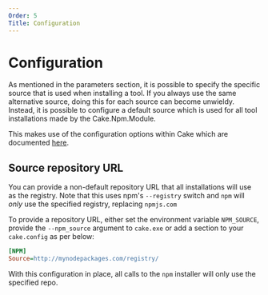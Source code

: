 ```yaml
---
Order: 5
Title: Configuration
---
```


# Configuration

As mentioned in the parameters section, it is possible to specify the specific source that is used when installing a tool. If you always use the same alternative source, doing this for each source can become unwieldy. Instead, it is possible to configure a default source which is used for all tool installations made by the Cake.Npm.Module.

This makes use of the configuration options within Cake which are documented [here](http://cakebuild.net/docs/fundamentals/configuration).

## Source repository URL

You can provide a non-default repository URL that all installations will use as the registry. Note that this uses npm's `--registry` switch and `npm` will *only* use the specified registry, replacing `npmjs.com`

To provide a repository URL, either set the environment variable `NPM_SOURCE`, provide the `--npm_source` argument to `cake.exe` or add a section to your `cake.config` as per below:

```ini
[NPM]
Source=http://mynodepackages.com/registry/
```

With this configuration in place, all calls to the `npm` installer will only use the specified repo.